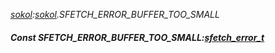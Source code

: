 _[sokol](../../modules/sokol/sokol-module.md):[sokol](../../modules/sokol/sokol-module.md).SFETCH\_ERROR\_BUFFER\_TOO\_SMALL_
##### Const SFETCH\_ERROR\_BUFFER\_TOO\_SMALL:[sfetch_error_t](../../modules/sokol/sokol-sfetch_error_t.md)
